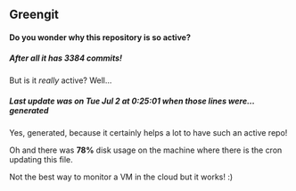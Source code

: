 ## Greengit

#### Do you wonder why this repository is so active?

##### After all it has 3384 commits!

But is it *really* active? Well...

##### Last update was on Tue Jul 2 at 0:25:01 when those lines were... generated

Yes, generated, because it certainly helps a lot to have such an active repo!

Oh and there was **78%** disk usage on the machine
where there is the cron updating this file.

Not the best way to monitor a VM in the cloud but it works! :)
